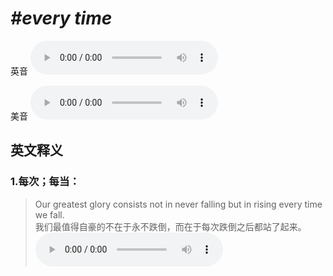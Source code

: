 # ***\#every time*** 
英音
<audio src="./media/every time1_AAC.aac" controls="controls"></audio>

美音
<audio src="./media/every time2_AAC.aac" controls="controls"></audio>



  

英文释义
---
### 1.**每次；每当：**  

 > Our greatest glory consists not in never falling but in rising every time we fall.   
 > 我们最值得自豪的不在于永不跌倒，而在于每次跌倒之后都站了起来。    
<audio src="./media/time-18.aac" controls="controls"></audio>


